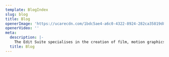 ```yaml
---
template: BlogIndex
slug: blog
title: Blog
openerImage: 'https://ucarecdn.com/1bdc5ae4-a6c0-4322-8924-282ca35819d8/'
openerVideo: ''
meta:
  description: |-
    The Edit Suite specialises in the creation of film, motion graphics, explainer videos, aerial photography and cinematography as well as studio and sports photography
  title: Blog
---
```

